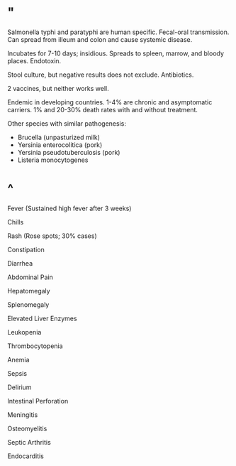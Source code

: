 # "

Salmonella typhi and paratyphi are human specific.
Fecal-oral transmission.
Can spread from illeum and colon and cause systemic disease.

Incubates for 7-10 days; insidious.
Spreads to spleen, marrow, and bloody places.
Endotoxin.

Stool culture, but negative results does not exclude.
Antibiotics.

2 vaccines, but neither works well.

Endemic in developing countries.
1-4% are chronic and asymptomatic carriers.
1% and 20-30% death rates with and without treatment.

Other species with similar pathogenesis:
- Brucella (unpasturized milk)
- Yersinia enterocolitica (pork)
- Yersinia pseudotuberculosis (pork)
- Listeria monocytogenes

# ^

Fever
(Sustained high fever after 3 weeks)

Chills

Rash
(Rose spots; 30% cases)

Constipation

Diarrhea

Abdominal Pain

Hepatomegaly

Splenomegaly

Elevated Liver Enzymes

Leukopenia

Thrombocytopenia

Anemia

Sepsis

Delirium

Intestinal Perforation

Meningitis

Osteomyelitis

Septic Arthritis

Endocarditis

